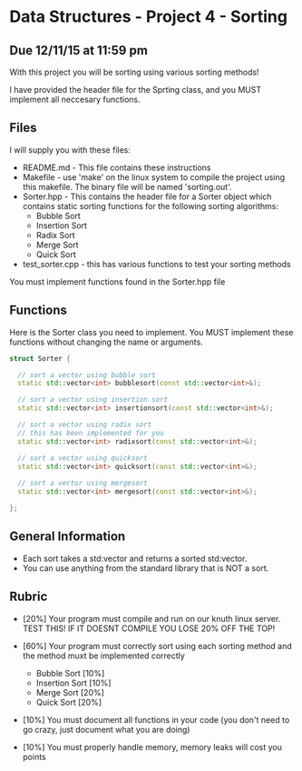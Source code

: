 # Data Structures - Project 4 - Sorting
## Due 12/11/15 at 11:59 pm

With this project you will be sorting using various sorting methods!

I have provided the header file for the Sprting class, and you MUST implement all neccesary functions.


## Files

I will supply you with these files:

 * README.md - This file contains these instructions
 * Makefile - use 'make' on the linux system to compile the project using this makefile.  The binary file will be named 'sorting.out'.
 * Sorter.hpp - This contains the header file for a Sorter object which contains static sorting functions for the following sorting algorithms:
   * Bubble Sort
   * Insertion Sort
   * Radix Sort
   * Merge Sort
   * Quick Sort
 * test_sorter.cpp - this has various functions to test your sorting methods

You must implement functions found in the Sorter.hpp file

## Functions

Here is the Sorter class you need to implement. You MUST implement these functions without changing the name or arguments.

```c++
struct Sorter {

  // sort a vector using bubble sort
  static std::vector<int> bubblesort(const std::vector<int>&); 

  // sort a vector using insertion sort
  static std::vector<int> insertionsort(const std::vector<int>&); 

  // sort a vector using radix sort
  // this has been implemented for you
  static std::vector<int> radixsort(const std::vector<int>&); 

  // sort a vector using quicksort
  static std::vector<int> quicksort(const std::vector<int>&); 
  
  // sort a vector using mergesort
  static std::vector<int> mergesort(const std::vector<int>&); 

};

```

## General Information

 * Each sort takes a std:vector<int> and returns a sorted std:vector<int>.
 * You can use anything from the standard library that is NOT a sort.

## Rubric

 * [20%] Your program must compile and run on our knuth linux server. TEST THIS! IF IT DOESNT COMPILE YOU LOSE 20% OFF THE TOP!

 * [60%] Your program must correctly sort using each sorting method and the method muxt be implemented correctly
   * Bubble Sort [10%]
   * Insertion Sort [10%]
   * Merge Sort [20%]
   * Quick Sort [20%]

 * [10%] You must document all functions in your code (you don't need to go crazy, just document what you are doing)

 * [10%] You must properly handle memory, memory leaks will cost you points
